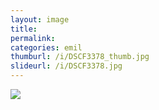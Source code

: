 ```yaml
---
layout: image
title: 
permalink: 
categories: emil
thumburl: /i/DSCF3378_thumb.jpg
slideurl: /i/DSCF3378.jpg 
---
```

![]({{site.url}}/i/DSCF3378.jpg)

